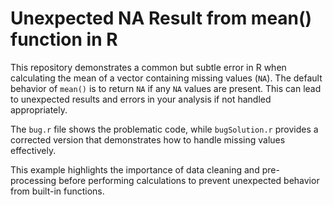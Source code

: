 # Unexpected NA Result from mean() function in R

This repository demonstrates a common but subtle error in R when calculating the mean of a vector containing missing values (`NA`).  The default behavior of `mean()` is to return `NA` if any `NA` values are present. This can lead to unexpected results and errors in your analysis if not handled appropriately.

The `bug.r` file shows the problematic code, while `bugSolution.r` provides a corrected version that demonstrates how to handle missing values effectively.

This example highlights the importance of data cleaning and pre-processing before performing calculations to prevent unexpected behavior from built-in functions.